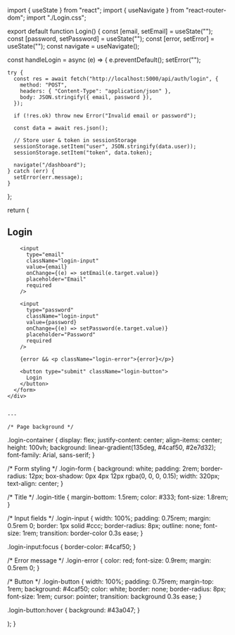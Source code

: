 import { useState } from "react";
import { useNavigate } from "react-router-dom";
import "./Login.css";

export default function Login() {
  const [email, setEmail] = useState("");
  const [password, setPassword] = useState("");
  const [error, setError] = useState("");
  const navigate = useNavigate();

  const handleLogin = async (e) => {
    e.preventDefault();
    setError("");

    try {
      const res = await fetch("http://localhost:5000/api/auth/login", {
        method: "POST",
        headers: { "Content-Type": "application/json" },
        body: JSON.stringify({ email, password }),
      });

      if (!res.ok) throw new Error("Invalid email or password");

      const data = await res.json();

      // Store user & token in sessionStorage
      sessionStorage.setItem("user", JSON.stringify(data.user));
      sessionStorage.setItem("token", data.token);

      navigate("/dashboard");
    } catch (err) {
      setError(err.message);
    }
  };

  return (
    <div className="login-container">
      <form className="login-form" onSubmit={handleLogin}>
        <h2 className="login-title">Login</h2>

        <input
          type="email"
          className="login-input"
          value={email}
          onChange={(e) => setEmail(e.target.value)}
          placeholder="Email"
          required
        />

        <input
          type="password"
          className="login-input"
          value={password}
          onChange={(e) => setPassword(e.target.value)}
          placeholder="Password"
          required
        />

        {error && <p className="login-error">{error}</p>}

        <button type="submit" className="login-button">
          Login
        </button>
      </form>
    </div>


    ---

    /* Page background */
.login-container {
  display: flex;
  justify-content: center;
  align-items: center;
  height: 100vh;
  background: linear-gradient(135deg, #4caf50, #2e7d32);
  font-family: Arial, sans-serif;
}

/* Form styling */
.login-form {
  background: white;
  padding: 2rem;
  border-radius: 12px;
  box-shadow: 0px 4px 12px rgba(0, 0, 0, 0.15);
  width: 320px;
  text-align: center;
}

/* Title */
.login-title {
  margin-bottom: 1.5rem;
  color: #333;
  font-size: 1.8rem;
}

/* Input fields */
.login-input {
  width: 100%;
  padding: 0.75rem;
  margin: 0.5rem 0;
  border: 1px solid #ccc;
  border-radius: 8px;
  outline: none;
  font-size: 1rem;
  transition: border-color 0.3s ease;
}

.login-input:focus {
  border-color: #4caf50;
}

/* Error message */
.login-error {
  color: red;
  font-size: 0.9rem;
  margin: 0.5rem 0;
}

/* Button */
.login-button {
  width: 100%;
  padding: 0.75rem;
  margin-top: 1rem;
  background: #4caf50;
  color: white;
  border: none;
  border-radius: 8px;
  font-size: 1rem;
  cursor: pointer;
  transition: background 0.3s ease;
}

.login-button:hover {
  background: #43a047;
}

  );
}
